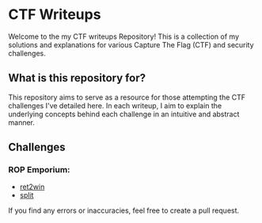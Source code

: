 # CTF Writeups

Welcome to the my CTF writeups Repository! This is a collection of my solutions and explanations for various Capture The Flag (CTF) and security challenges. 

## What is this repository for?

This repository aims to serve as a resource for those attempting the CTF challenges I've detailed here. In each writeup, I aim to explain the underlying concepts behind each challenge in an intuitive and abstract manner.

## Challenges

### ROP Emporium:

- [ret2win](./ROP%20Emporium/ret2win/README.md)
- [split](./ROP%20Emporium/split/README.md)

If you find any errors or inaccuracies, feel free to create a pull request.
